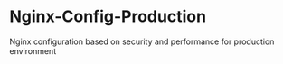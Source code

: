 # Nginx-Config-Production
Nginx configuration based on security and performance for production environment
